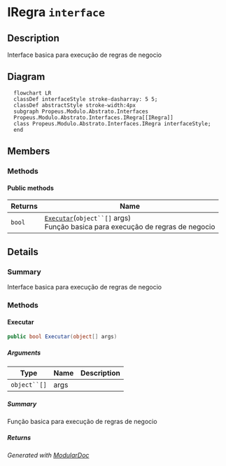 # IRegra `interface`

## Description
Interface basica para execução de regras de negocio

## Diagram
```mermaid
  flowchart LR
  classDef interfaceStyle stroke-dasharray: 5 5;
  classDef abstractStyle stroke-width:4px
  subgraph Propeus.Modulo.Abstrato.Interfaces
  Propeus.Modulo.Abstrato.Interfaces.IRegra[[IRegra]]
  class Propeus.Modulo.Abstrato.Interfaces.IRegra interfaceStyle;
  end
```

## Members
### Methods
#### Public  methods
| Returns | Name |
| --- | --- |
| `bool` | [`Executar`](#executar)(`object``[]` args)<br>Função basica para execução de regras de negocio |

## Details
### Summary
Interface basica para execução de regras de negocio

### Methods
#### Executar
```csharp
public bool Executar(object[] args)
```
##### Arguments
| Type | Name | Description |
| --- | --- | --- |
| `object``[]` | args |  |

##### Summary
Função basica para execução de regras de negocio

##### Returns


*Generated with* [*ModularDoc*](https://github.com/hailstorm75/ModularDoc)
